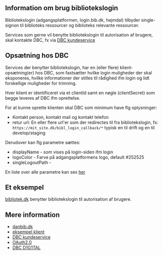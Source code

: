 ## Information om brug bibliotekslogin

Bibliotekslogin (adgangsplatformen, login.bib.dk, hejmdal) tilbyder single-signon til biblioteks ressourcer og biblioteks relevante ressourcer.

Services som gerne vil benytte bibliotekslogin til autorisation af brugere, skal kontakte DBC, fx via [DBC kundeservice](http://kundeservice.dbc.dk)

## Opsætning hos DBC

Services der benytter bibliotekslogin, har en (eller flere) klient-opsætning(er) hos DBC, som fastsætter hvilke login muligheder der skal eksponeres, hvilke informationer der stilles til rådighed ifm login og lidt forskellige muligheder for trimning.

Hver klient er identificeret via et clientId samt en nøgle (clientSecret) som begge leveres af DBC ifm oprettelse.

For at kunne oprette klienten skal DBC som minimum have flg oplysninger:
* Kontakt person, kontakt mail og kontakt telefon
* retur url: En eller flere url'er som der redirectes til fra bibliotekslogin, fx: `https://mit_site.dk/bibl_login_callback/*` typisk en til drift og en til develop/staging

Derudover kan flg parametre sættes:
* displayName - som vises på login-siden ifm login
* logoColor - Farve på adgangsplatformens logo, default #252525
* singleLogoutPath - 



En liste over alle parametre kan ses [her](docs/configuration.md)

## Et eksempel

[bibliotek.dk](https://bibliotek.dk) benytter bibliotekslogin til autorisation af brugere.






## Mere information
* [danbib.dk](https://danbib.dk/login)
* [eksempel klient](http://login.bib.dk/example)
* [DBC kundeservice](http://kundeservice.dbc.dk)
* [OAuth2.0](https://oauth.net/2/)
* [DBC D1G1TAL](http://dbc.dk)

